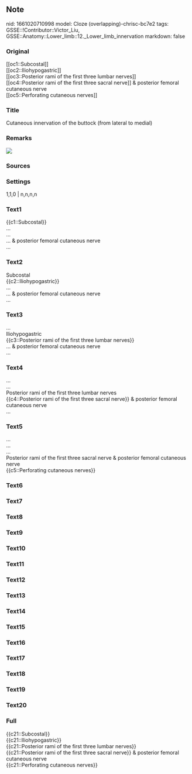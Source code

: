 ## Note
nid: 1661020710998
model: Cloze (overlapping)-chrisc-bc7e2
tags: GSSE::!Contributor::Victor_Liu, GSSE::Anatomy::Lower_limb::12._Lower_limb_innervation
markdown: false

### Original
<div>
  [[oc1::Subcostal]]
</div>
<div>
  [[oc2::Iliohypogastric]]
</div>
<div>
  [[oc3::Posterior rami of the first three lumbar nerves]]
</div>
<div>
  [[oc4::Posterior rami of the first three sacral nerve]] &
  posterior femoral cutaneous nerve
</div>
<div>
  [[oc5::Perforating cutaneous nerves]]
</div>

### Title
Cutaneous innervation of the buttock (from lateral to medial)

### Remarks
<img src="paste-5b34553134582c9e4fd75a545fffd16375ff59ed.jpg">

### Sources


### Settings
1,1,0 | n,n,n,n

### Text1
<div>
  {{c1::Subcostal}}
</div>
<div>
  ...
</div>
<div>
  ...
</div>
<div>
  ... & posterior femoral cutaneous nerve
</div>
<div>
  ...
</div>

### Text2
<div>
  Subcostal
</div>
<div>
  {{c2::Iliohypogastric}}
</div>
<div>
  ...
</div>
<div>
  ... & posterior femoral cutaneous nerve
</div>
<div>
  ...
</div>

### Text3
<div>
  ...
</div>
<div>
  Iliohypogastric
</div>
<div>
  {{c3::Posterior rami of the first three lumbar nerves}}
</div>
<div>
  ... & posterior femoral cutaneous nerve
</div>
<div>
  ...
</div>

### Text4
<div>
  ...
</div>
<div>
  ...
</div>
<div>
  Posterior rami of the first three lumbar nerves
</div>
<div>
  {{c4::Posterior rami of the first three sacral nerve}} &
  posterior femoral cutaneous nerve
</div>
<div>
  ...
</div>

### Text5
<div>
  ...
</div>
<div>
  ...
</div>
<div>
  ...
</div>
<div>
  Posterior rami of the first three sacral nerve & posterior
  femoral cutaneous nerve
</div>
<div>
  {{c5::Perforating cutaneous nerves}}
</div>

### Text6


### Text7


### Text8


### Text9


### Text10


### Text11


### Text12


### Text13


### Text14


### Text15


### Text16


### Text17


### Text18


### Text19


### Text20


### Full
<div>
  {{c21::Subcostal}}
</div>
<div>
  {{c21::Iliohypogastric}}
</div>
<div>
  {{c21::Posterior rami of the first three lumbar nerves}}
</div>
<div>
  {{c21::Posterior rami of the first three sacral nerve}} &
  posterior femoral cutaneous nerve
</div>
<div>
  {{c21::Perforating cutaneous nerves}}
</div>

